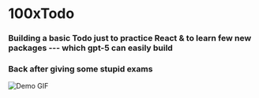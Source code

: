 # 100xTodo

### Building a basic Todo just to practice React & to learn few new packages --- which gpt-5 can easily build 

### Back after giving some stupid exams 

![Demo GIF](https://giffiles.alphacoders.com/221/221816.gif)